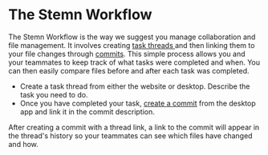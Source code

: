 # The Stemn Workflow

The Stemn Workflow is the way we suggest you manage collaboration and file management. It involves creating [task threads ](../task-tracking.md)and then linking them to your file changes through [commits](../files-and-syncing/commits.md). This simple process allows you and your teammates to keep track of what tasks were completed and when. You can then easily compare files before and after each task was completed.

* Create a task thread from either the website or desktop. Describe the task you need to do.
* Once you have completed your task, [create a commit](../files-and-syncing/commits.md#how-are-they-created) from the desktop app and link it in the commit description.

After creating a commit with a thread link, a link to the commit will appear in the thread's history so your teammates can see which files have changed and how.

